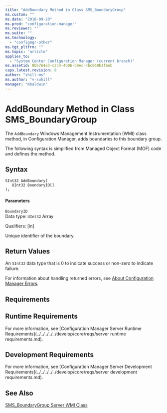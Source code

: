 ```yaml
---
title: "AddBoundary Method in Class SMS_BoundaryGroup"
ms.custom: ""
ms.date: "2016-09-20"
ms.prod: "configuration-manager"
ms.reviewer: ""
ms.suite: ""
ms.technology: 
  - "configmgr-other"
ms.tgt_pltfrm: ""
ms.topic: "article"
applies_to: 
  - "System Center Configuration Manager (current branch)"
ms.assetid: 8bb764e3-c2c4-4b06-b9ec-4bc060b1fbeb
caps.latest.revision: 8
author: "shill-ms"
ms.author: "v-suhill"
manager: "mbaldwin"
---
```

# AddBoundary Method in Class SMS_BoundaryGroup
The `AddBoundary` Windows Management Instrumentation (WMI) class method, in Configuration Manager, adds boundaries to this boundary group.  
  
 The following syntax is simplified from Managed Object Format (MOF) code and defines the method.  
  
## Syntax  
  
```  
SInt32 AddBoundary(  
   UInt32 BoundaryID[]  
);  
```  
  
#### Parameters  
 `BoundaryID`  
 Data type: `UInt32` Array  
  
 Qualifiers: [in]  
  
 Unique identifier of the boundary.  
  
## Return Values  
 An `SInt32` data type that is 0 to indicate success or non-zero to indicate failure.  
  
 For information about handling returned errors, see [About Configuration Manager Errors](../../../../../develop/core/understand/about-configuration-manager-errors.md).  
  
## Requirements  
  
## Runtime Requirements  
 For more information, see [Configuration Manager Server Runtime Requirements](../../../../../develop/core/reqs/server runtime requirements.md).  
  
## Development Requirements  
 For more information, see [Configuration Manager Server Development Requirements](../../../../../develop/core/reqs/server development requirements.md).  
  
## See Also  
 [SMS_BoundaryGroup Server WMI Class](../../../../../develop/reference/core/servers/configure/sms_boundarygroup-server-wmi-class.md)